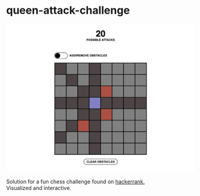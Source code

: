 # queen-attack-challenge

![screenshot](preview.jpg)

Solution for a fun chess challenge found on [hackerrank.](https://www.hackerrank.com/challenges/queens-attack-2/forum) <br />
Visualized and interactive.
